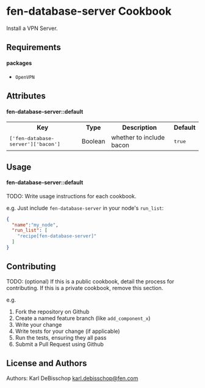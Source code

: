 fen-database-server Cookbook
============================

Install a VPN Server.

Requirements
------------
#### packages
- `OpenVPN`

Attributes
----------

#### fen-database-server::default
<table>
  <tr>
    <th>Key</th>
    <th>Type</th>
    <th>Description</th>
    <th>Default</th>
  </tr>
  <tr>
    <td><tt>['fen-database-server']['bacon']</tt></td>
    <td>Boolean</td>
    <td>whether to include bacon</td>
    <td><tt>true</tt></td>
  </tr>
</table>

Usage
-----
#### fen-database-server::default
TODO: Write usage instructions for each cookbook.

e.g.
Just include `fen-database-server` in your node's `run_list`:

```json
{
  "name":"my_node",
  "run_list": [
    "recipe[fen-database-server]"
  ]
}
```

Contributing
------------
TODO: (optional) If this is a public cookbook, detail the process for contributing. If this is a private cookbook, remove this section.

e.g.
1. Fork the repository on Github
2. Create a named feature branch (like `add_component_x`)
3. Write your change
4. Write tests for your change (if applicable)
5. Run the tests, ensuring they all pass
6. Submit a Pull Request using Github

License and Authors
-------------------
Authors: Karl DeBisschop <karl.debisschop@fen.com>
